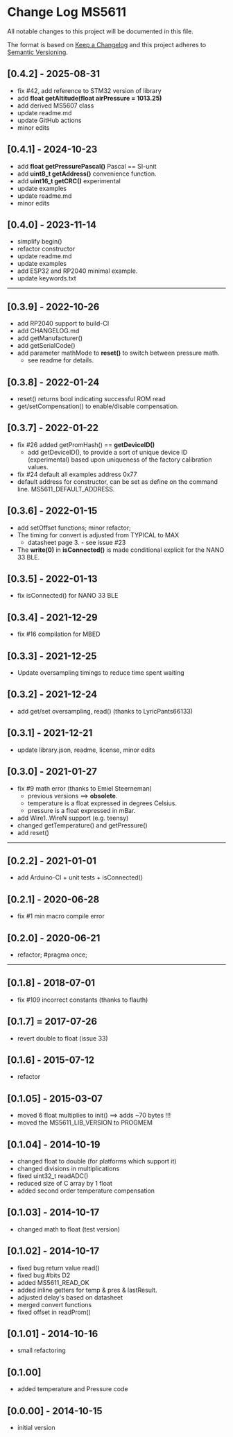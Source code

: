 # Change Log MS5611

All notable changes to this project will be documented in this file.

The format is based on [Keep a Changelog](http://keepachangelog.com/)
and this project adheres to [Semantic Versioning](http://semver.org/).


## [0.4.2] - 2025-08-31
- fix #42, add reference to STM32 version of library
- add **float getAltitude(float airPressure = 1013.25)**
- add derived MS5607 class
- update readme.md
- update GitHub actions
- minor edits

## [0.4.1] - 2024-10-23
- add **float getPressurePascal()** Pascal == SI-unit
- add **uint8_t getAddress()** convenience function.
- add **uint16_t getCRC()** experimental
- update examples
- update readme.md
- minor edits

## [0.4.0] - 2023-11-14
- simplify begin()
- refactor constructor
- update readme.md
- update examples
- add ESP32 and RP2040 minimal example.
- update keywords.txt

----

## [0.3.9] - 2022-10-26
- add RP2040 support to build-CI
- add CHANGELOG.md
- add getManufacturer()
- add getSerialCode()
- add parameter mathMode to **reset()** to switch between pressure math.
  - see readme for details.

## [0.3.8] - 2022-01-24
- reset() returns bool indicating successful ROM read
- get/setCompensation() to enable/disable compensation.

## [0.3.7] - 2022-01-22
- fix #26 added getPromHash() == **getDeviceID()**
  - add getDeviceID(), to provide a sort of unique device ID (experimental) based
upon uniqueness of the factory calibration values.
- fix #24 default all examples address 0x77
- default address for constructor, can be set as define on the command line.
MS5611_DEFAULT_ADDRESS.

## [0.3.6] - 2022-01-15
- add setOffset functions; minor refactor;
- The timing for convert is adjusted from TYPICAL to MAX
  - datasheet page 3. - see issue #23
- The **write(0)** in **isConnected()** is made conditional explicit for the NANO 33 BLE.

## [0.3.5] - 2022-01-13
- fix isConnected() for NANO 33 BLE

## [0.3.4] - 2021-12-29
- fix #16 compilation for MBED

## [0.3.3] - 2021-12-25
- Update oversampling timings to reduce time spent waiting

## [0.3.2] - 2021-12-24
- add get/set oversampling, read() (thanks to LyricPants66133)

## [0.3.1] - 2021-12-21
- update library.json, readme, license, minor edits

## [0.3.0] - 2021-01-27
- fix #9 math error (thanks to Emiel Steerneman)
  - previous versions ==>  **obsolete**.
  - temperature is a float expressed in degrees Celsius.
  - pressure is a float expressed in mBar.
- add Wire1..WireN support (e.g. teensy)
- changed getTemperature() and getPressure()
- add reset()

----

## [0.2.2] - 2021-01-01
- add Arduino-CI + unit tests + isConnected()

## [0.2.1] - 2020-06-28
- fix #1 min macro compile error

## [0.2.0] - 2020-06-21
- refactor; #pragma once;

----

## [0.1.8] - 2018-07-01
- fix #109 incorrect constants (thanks to flauth)

## [0.1.7] = 2017-07-26
- revert double to float (issue 33)

## [0.1.6] - 2015-07-12
- refactor

## [0.1.05] - 2015-03-07
- moved 6 float multiplies to init() ==> adds ~70 bytes !!!
- moved the MS5611_LIB_VERSION to PROGMEM

## [0.1.04] - 2014-10-19
- changed float to double (for platforms which support it)
- changed divisions in multiplications
- fixed uint32_t readADC()
- reduced size of C array by 1 float
- added second order temperature compensation

## [0.1.03] - 2014-10-17
- changed math to float (test version)

## [0.1.02] - 2014-10-17
- fixed bug return value read()
- fixed bug #bits D2
- added MS5611_READ_OK
- added inline getters for temp & pres & lastResult.
- adjusted delay's based on datasheet
- merged convert functions
- fixed offset in readProm()

## [0.1.01] - 2014-10-16
- small refactoring

## [0.1.00]
- added temperature and Pressure code

## [0.0.00] - 2014-10-15
- initial version
